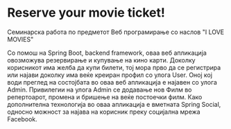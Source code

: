 # Reserve your movie ticket!

Семинарска работа по предметот Веб програмирање со наслов "I LOVE MOVIES"

Со помош на Spring Boot, backend framework, оваа веб апликација овозможува резервирање и купување на кино карти. Доколку корисникот има желба да купи билети, тој мора прво да се регистрира или најави доколку има веќе креиран профил со улога User. Оној кој води преглед на состојбата во оваа веб апликација е најавен со улога Admin. Привилегии на улога Admin се додавање нов Филм во репертоарот, промена и бришење на веќе постоечки филм. 
Како дополнителна технологија во оваа апликација е вметната Spring Social, односно можност за најава на корисник преку социјална мрежа Facebook.

